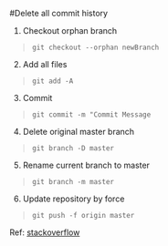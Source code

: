 #Delete all commit history

1. Checkout orphan branch
>`git checkout --orphan newBranch`

2. Add all files
>`git add -A`

3. Commit
>`git commit -m "Commit Message`

4. Delete original master branch
>`git branch -D master`

5. Rename current branch to master
>`git branch -m master`

6. Update repository by force
>`git push -f origin master`

Ref: [stackoverflow](http://stackoverflow.com/questions/13716658/how-to-delete-all-commit-history-in-github)
